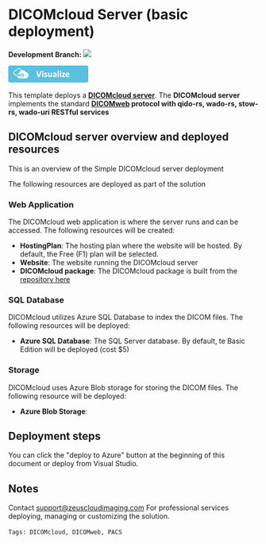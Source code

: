 ﻿# DICOMcloud Server (basic deployment)

**Development Branch:** <a href="https://portal.azure.com/#create/Microsoft.Template/uri/https%3A%2F%2Fraw.githubusercontent.com%2FDICOMcloud%2FDICOMcloud%2Fdevelopment%2Fazuredeploy.json">
<img src="https://camo.githubusercontent.com/9285dd3998997a0835869065bb15e5d500475034/687474703a2f2f617a7572656465706c6f792e6e65742f6465706c6f79627574746f6e2e706e67" data-canonical-src="http://azuredeploy.net/deploybutton.png" style="max-width:100%;">
</a> 

<a href="http://armviz.io/#/?load=https%3A%2F%2Fraw.githubusercontent.com%2FDICOMcloud%2FDICOMcloud%2Fdevelopment%2Fazuredeploy.json" target="_blank">
<img src="https://raw.githubusercontent.com/Azure/azure-quickstart-templates/master/1-CONTRIBUTION-GUIDE/images/visualizebutton.png"/>
</a>

This template deploys a [**DICOMcloud server**](https://github.com/DICOMcloud/DICOMcloud). The **DICOMcloud server** implements the standard **[DICOMweb](https://www.dicomstandard.org/dicomweb/) protocol with qido-rs, wado-rs, stow-rs, wado-uri RESTful services**

## DICOMcloud server overview and deployed resources

This is an overview of the Simple DICOMcloud server deployment

The following resources are deployed as part of the solution

### Web Application

The DICOMcloud web application is where the server runs and can be accessed. The following resources will be created:

+ **HostingPlan**: The hosting plan where the website will be hosted. By default, the Free (F1) plan will be selected.
+ **Website**: The website running the DICOMcloud server
+ **DICOMcloud package**: The DICOMcloud package is built from the [repository here](https://github.com/DICOMcloud/DICOMcloud)

### SQL Database 

DICOMcloud utilizes Azure SQL Database to index the DICOM files. The following resources will be deployed:

+ **Azure SQL Database**: The SQL Server database. By default, te Basic Edition will be deployed (cost $5)

### Storage

DICOMcloud uses Azure Blob storage for storing the DICOM files. The following resource will be deployed:

+ **Azure Blob Storage**: 

## Deployment steps

You can click the "deploy to Azure" button at the beginning of this document or deploy from Visual Studio.

## Notes

Contact <support@zeuscloudimaging.com> For professional services deploying, managing or customizing the solution.

`Tags: DICOMcloud, DICOMweb, PACS`
